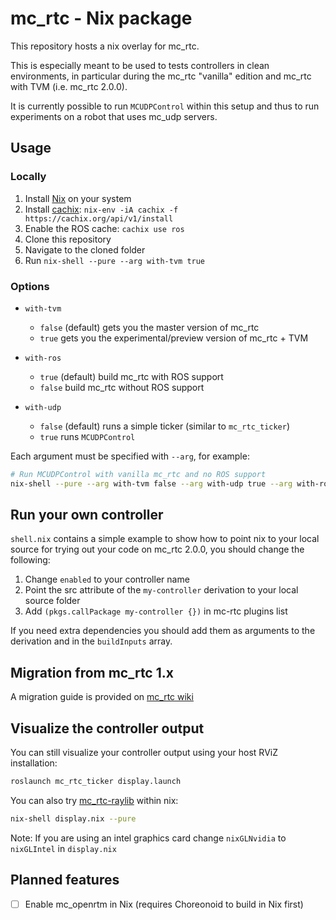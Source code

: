 mc_rtc - Nix package
==

This repository hosts a nix overlay for mc_rtc.

This is especially meant to be used to tests controllers in clean environments, in particular during the mc_rtc "vanilla" edition and mc_rtc with TVM (i.e. mc_rtc 2.0.0).

It is currently possible to run `MCUDPControl` within this setup and thus to run experiments on a robot that uses mc_udp servers.

Usage
--

### Locally

1. Install [Nix](https://nixos.org/download.html) on your system
2. Install [cachix](https://github.com/cachix/cachix): `nix-env -iA cachix -f https://cachix.org/api/v1/install`
3. Enable the ROS cache: `cachix use ros`
4. Clone this repository
5. Navigate to the cloned folder
6. Run `nix-shell --pure --arg with-tvm true`

### Options

- `with-tvm`
  - `false` (default) gets you the master version of mc_rtc
  - `true` gets you the experimental/preview version of mc_rtc + TVM

- `with-ros`
  - `true` (default) build mc_rtc with ROS support
  - `false` build mc_rtc without ROS support

- `with-udp`
  - `false` (default) runs a simple ticker (similar to `mc_rtc_ticker`)
  - `true` runs `MCUDPControl`

Each argument must be specified with `--arg`, for example:

```bash
# Run MCUDPControl with vanilla mc_rtc and no ROS support
nix-shell --pure --arg with-tvm false --arg with-udp true --arg with-ros false
```

Run your own controller
--

`shell.nix` contains a simple example to show how to point nix to your local source for trying out your code on mc_rtc 2.0.0, you should change the following:

1. Change `enabled` to your controller name
2. Point the src attribute of the `my-controller` derivation to your local source folder
3. Add `(pkgs.callPackage my-controller {})` in mc-rtc plugins list

If you need extra dependencies you should add them as arguments to the derivation and in the `buildInputs` array.

Migration from mc_rtc 1.x
--

A migration guide is provided on [mc_rtc wiki](https://github.com/jrl-umi3218/mc_rtc/wiki/Migration-from-mc_rtc-1.x-to-2.0.0)

Visualize the controller output
--

You can still visualize your controller output using your host RViZ installation:

```bash
roslaunch mc_rtc_ticker display.launch
```

You can also try [mc_rtc-raylib](https://github.com/gergondet/mc_rtc-raylib/) within nix:

```bash
nix-shell display.nix --pure
```

Note: If you are using an intel graphics card change `nixGLNvidia` to `nixGLIntel` in `display.nix`

Planned features
--

- [ ] Enable mc_openrtm in Nix (requires Choreonoid to build in Nix first)
